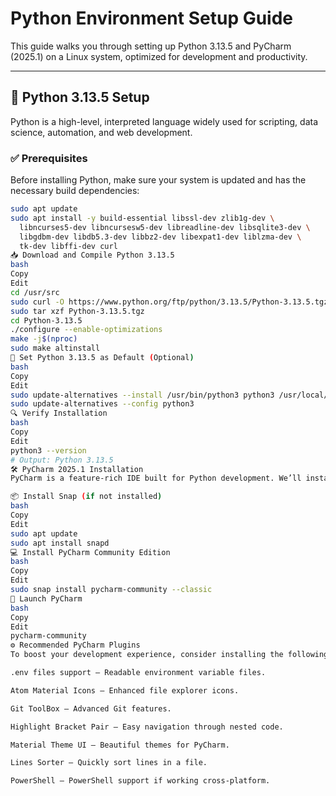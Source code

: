 # Python Environment Setup Guide

This guide walks you through setting up Python 3.13.5 and PyCharm (2025.1) on a Linux system, optimized for development and productivity.

---

## 🐍 Python 3.13.5 Setup

Python is a high-level, interpreted language widely used for scripting, data science, automation, and web development.

### ✅ Prerequisites

Before installing Python, make sure your system is updated and has the necessary build dependencies:

```bash
sudo apt update
sudo apt install -y build-essential libssl-dev zlib1g-dev \
  libncurses5-dev libncursesw5-dev libreadline-dev libsqlite3-dev \
  libgdbm-dev libdb5.3-dev libbz2-dev libexpat1-dev liblzma-dev \
  tk-dev libffi-dev curl
📥 Download and Compile Python 3.13.5
bash
Copy
Edit
cd /usr/src
sudo curl -O https://www.python.org/ftp/python/3.13.5/Python-3.13.5.tgz
sudo tar xzf Python-3.13.5.tgz
cd Python-3.13.5
./configure --enable-optimizations
make -j$(nproc)
sudo make altinstall
🧭 Set Python 3.13.5 as Default (Optional)
bash
Copy
Edit
sudo update-alternatives --install /usr/bin/python3 python3 /usr/local/bin/python3.13 1
sudo update-alternatives --config python3
🔍 Verify Installation
bash
Copy
Edit
python3 --version
# Output: Python 3.13.5
🛠 PyCharm 2025.1 Installation
PyCharm is a feature-rich IDE built for Python development. We’ll install the Community Edition via Snap.

📦 Install Snap (if not installed)
bash
Copy
Edit
sudo apt update
sudo apt install snapd
💻 Install PyCharm Community Edition
bash
Copy
Edit
sudo snap install pycharm-community --classic
🚀 Launch PyCharm
bash
Copy
Edit
pycharm-community
⚙ Recommended PyCharm Plugins
To boost your development experience, consider installing the following plugins:

.env files support – Readable environment variable files.

Atom Material Icons – Enhanced file explorer icons.

Git ToolBox – Advanced Git features.

Highlight Bracket Pair – Easy navigation through nested code.

Material Theme UI – Beautiful themes for PyCharm.

Lines Sorter – Quickly sort lines in a file.

PowerShell – PowerShell support if working cross-platform.
